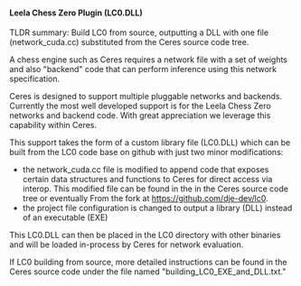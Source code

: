 #### Leela Chess Zero Plugin (LC0.DLL)

TLDR summary: Build LC0 from source, outputting a DLL with one file (network_cuda.cc) 
substituted from the Ceres source code tree.

A chess engine such as Ceres requires a network file with 
a set of weights and also "backend" code that can 
perform inference using this network specification.

Ceres is designed to support multiple pluggable networks and backends.
Currently the most well developed support is for the Leela Chess Zero 
networks and backend code. With great appreciation we leverage
this capability within Ceres.

This support takes the form of a custom library file (LC0.DLL) which 
can be built from the LC0 code base on github with just two 
minor modifications:
* the network_cuda.cc file is modified to append code that
 exposes certain data structures and functions to Ceres 
for direct access via interop. This modified file can be found in the 
in the Ceres source code tree or eventually  From the fork at 
https://github.com/dje-dev/lc0.
* the project file configuration is changed to output a library (DLL) instead
 of an executable (EXE)

This LC0.DLL can then be placed in the LC0 directory with other binaries 
and will be loaded in-process by Ceres for network evaluation.

If LC0 building from source, more detailed instructions can be found in the Ceres source
code under the file named "building_LC0_EXE_and_DLL.txt."


 